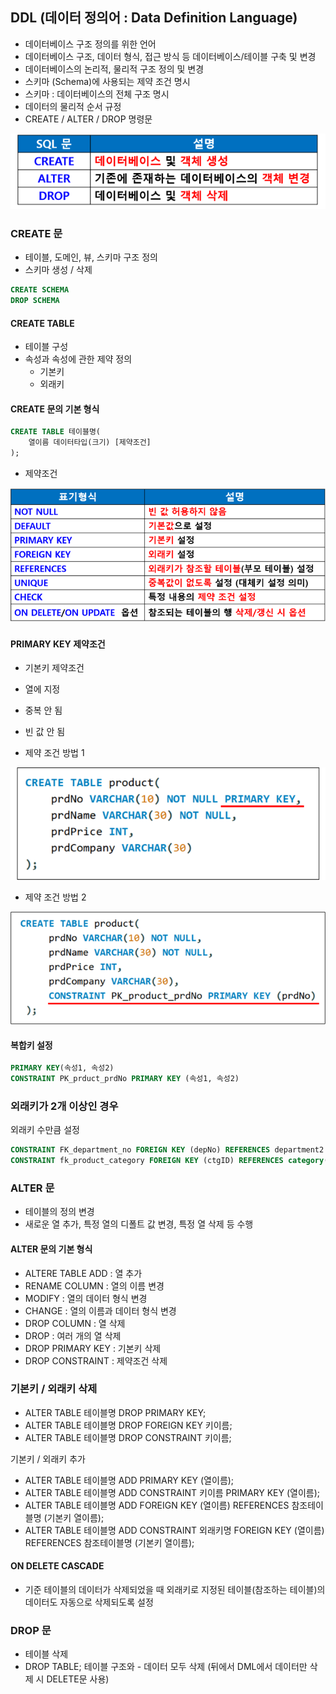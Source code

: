 ## DDL (데이터 정의어 : Data Definition Language)

- 데이터베이스 구조 정의를 위한 언어
- 데이터베이스 구조, 데이터 형식, 접근 방식 등 데이터베이스/테이블 구축 및 변경
- 데이터베이스의 논리적, 물리적 구조 정의 및 변경
- 스키마 (Schema)에 사용되는 제약 조건 명시
- 스키마 : 데이터베이스의 전체 구조 명시
- 데이터의 물리적 순서 규정
- CREATE / ALTER / DROP 명령문

![DDL](image/ddl.png)

### CREATE 문
- 테이블, 도메인, 뷰, 스키마 구조 정의
- 스키마 생성 / 삭제
```sql
CREATE SCHEMA
DROP SCHEMA
```

#### CREATE TABLE
- 테이블 구성
- 속성과 속성에 관한 제약 정의
    - 기본키
    - 외래키

#### CREATE 문의 기본 형식
```sql
CREATE TABLE 테이블명(
    열이름 데이터타입(크기) [제약조건]
);
```

- 제약조건

![제약조건](image/constraints.png)

#### PRIMARY KEY 제약조건
- 기본키 제약조건
- 열에 지정
- 중복 안 됨
- 빈 값 안 됨

- 제약 조건 방법 1

![기본키제약조건1](image/PK_constraint1.png)

- 제약 조건 방법 2

![기본키제약조건2](image/PK_constraint2.png)

#### 복합키 설정 
```sql
PRIMARY KEY(속성1, 속성2)
CONSTRAINT PK_prduct_prdNo PRIMARY KEY (속성1, 속성2)
```

### 외래키가 2개 이상인 경우
외래키 수만큼 설정
```sql
CONSTRAINT FK_department_no FOREIGN KEY (depNo) REFERENCES department2 (depNo)
CONSTRAINT fk_product_category FOREIGN KEY (ctgID) REFERENCES category(ctgID)
```

### ALTER 문
- 테이블의 정의 변경
- 새로운 열 추가, 특정 열의 디폴트 값 변경, 특정 열 삭제 등 수행

#### ALTER 문의 기본 형식
- ALTERE TABLE
ADD : 열 추가
- RENAME COLUMN : 열의 이름 변경
- MODIFY : 열의 데이터 형식 변경
- CHANGE : 열의 이름과 데이터 형식 변경
- DROP COLUMN : 열 삭제
- DROP : 여러 개의 열 삭제
- DROP PRIMARY KEY : 기본키 삭제 
- DROP CONSTRAINT : 제약조건 삭제

### 기본키 / 외래키 삭제
- ALTER TABLE 테이블명 DROP PRIMARY KEY;
- ALTER TABLE 테이블명 DROP FOREIGN KEY 키이름;
- ALTER TABLE 테이블명 DROP CONSTRAINT 키이름;

기본키 / 외래키 추가
- ALTER TABLE 테이블명 ADD PRIMARY KEY (열이름);
- ALTER TABLE 테이블명 ADD CONSTRAINT 키이름 PRIMARY KEY (열이름);
- ALTER TABLE 테이블명 ADD FOREIGN KEY (열이름) REFERENCES 참조테이블명 (기본키 열이름);
- ALTER TABLE 테이블명 ADD CONSTRAINT 외래키명   FOREIGN KEY (열이름) REFERENCES 참조테이블명 (기본키 열이름);

#### ON DELETE CASCADE
- 기준 테이블의 데이터가 삭제되었을 때
외래키로 지정된 테이블(참조하는 테이블)의 데이터도 자동으로 삭제되도록 설정

### DROP 문
- 테이블 삭제 
- DROP TABLE;
테이블 구조와 - 데이터 모두 삭제
(뒤에서 DML에서 데이터만 삭제 시 DELETE문 사용)